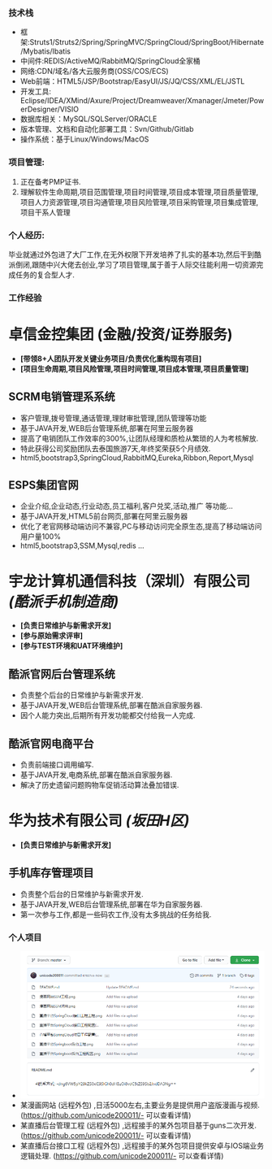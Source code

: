 ### 技术栈

- 框架:Struts1/Struts2/Spring/SpringMVC/SpringCloud/SpringBoot/Hibernate/Mybatis/Ibatis
- 中间件:REDIS/ActiveMQ/RabbitMQ/SpringCloud全家桶
- 网络:CDN/域名/各大云服务商(OSS/COS/ECS)
- Web前端：HTML5/JSP/Bootstrap/EasyUI/JS/JQ/CSS/XML/EL/JSTL
- 开发工具: Eclipse/IDEA/XMind/Axure/Project/Dreamweaver/Xmanager/Jmeter/PowerDesigner/VISIO
- 数据库相关：MySQL/SQLServer/ORACLE
- 版本管理、文档和自动化部署工具：Svn/Github/Gitlab
- 操作系统：基于Linux/Windows/MacOS

### 项目管理:

1. 正在备考PMP证书.
2. 理解软件生命周期,项目范围管理,项目时间管理,项目成本管理,项目质量管理,项目人力资源管理,项目沟通管理,项目风险管理,项目采购管理,项目集成管理,项目干系人管理

### 个人经历:

毕业就通过外包进了大厂工作,在无外权限下开发培养了扎实的基本功,然后干到酷派倒闭,跟随中兴大佬去创业,学习了项目管理,属于善于人际交往能利用一切资源完成任务的复合型人才.

### 工作经验

# 卓信金控集团 (金融/投资/证券服务)
- **[带领8+人团队开发关键业务项目/负责优化重构现有项目]**
- **[项目生命周期,项目风险管理,项目时间管理,项目成本管理,项目质量管理]**

## SCRM电销管理系系统
- 客户管理,拨号管理,通话管理,理财审批管理,团队管理等功能
- 基于JAVA开发,WEB后台管理系统,部署在阿里云服务器
- 提高了电销团队工作效率的300%,让团队经理和质检从繁琐的人为考核解放.
- 特此获得公司奖励团队去泰国旅游7天,年终奖荣获5个月绩效.
- html5,bootstrap3,SpringCloud,RabbitMQ,Eureka,Ribbon,Report,Mysql

## ESPS集团官网
- 企业介绍,企业动态,行业动态,员工福利,客户兑奖,活动,推广 等功能...
- 基于JAVA开发,HTML5前台网页,部署在阿里云服务器
- 优化了老官网移动端访问不兼容,PC与移动访问完全原生态,提高了移动端访问用户量100%
- html5,bootstrap3,SSM,Mysql,redis ...

# 宇龙计算机通信科技（深圳）有限公司 _(酷派手机制造商)_
- **[负责日常维护与新需求开发]**
- **[参与原始需求评审]**
- **[参与TEST环境和UAT环境维护]**

## 酷派官网后台管理系统
- 负责整个后台的日常维护与新需求开发.
- 基于JAVA开发,WEB后台管理系统,部署在酷派自家服务器.
- 因个人能力突出,后期所有开发功能都交付给我一人完成.

## 酷派官网电商平台
- 负责前端接口调用编写.
- 基于JAVA开发,电商系统,部署在酷派自家服务器.
- 解决了历史遗留问题购物车促销活动算法叠加错误.

# 华为技术有限公司 _(坂田H区)_
- **[负责日常维护与新需求开发]**

## 手机库存管理项目
- 负责整个后台的日常维护与新需求开发.
- 基于JAVA开发,WEB后台管理系统,部署在华为自家服务器.
- 第一次参与工作,都是一些码农工作,没有太多挑战的任务给我.

### 个人项目

 -  ![Image text](https://github.com/unicode200011/-/blob/master/~.png)
 - 某漫画网站 (远程外包) ,日活5000左右,主要业务是提供用户盗版漫画与视频. (https://github.com/unicode200011/- 可以查看详情)
 - 某直播后台管理工程 (远程外包) ,远程接手的某外包项目基于guns二次开发. (https://github.com/unicode200011/- 可以查看详情)
 - 某直播后台接口工程 (远程外包) ,远程接手的某外包项目提供安卓与IOS端业务逻辑处理. (https://github.com/unicode200011/- 可以查看详情)
